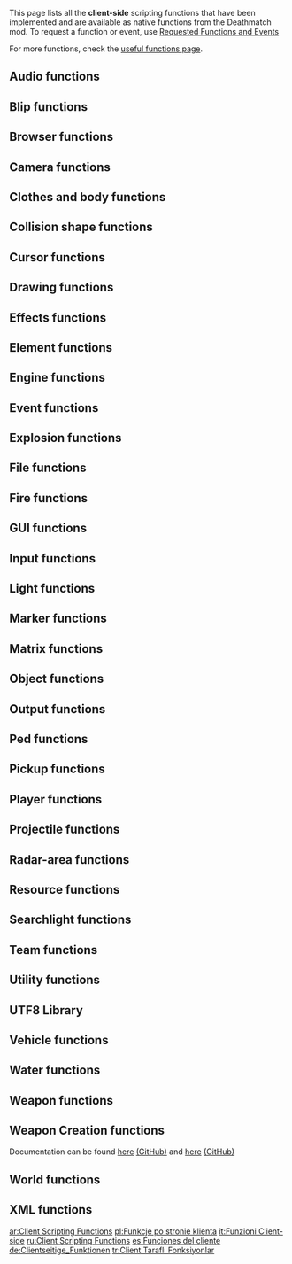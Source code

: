 <pageclass class="client"></pageclass> This page lists all the **client-side** scripting functions that have been implemented and are available as native functions from the Deathmatch mod. To request a function or event, use [Requested Functions and Events](/docs/requested_functions_and_events.md "wikilink")

For more functions, check the [useful functions page](/docs/useful_functions.md "wikilink").

Audio functions
---------------

Blip functions
--------------

Browser functions
-----------------

Camera functions
----------------

Clothes and body functions
--------------------------

Collision shape functions
-------------------------

Cursor functions
----------------

Drawing functions
-----------------

Effects functions
-----------------

Element functions
-----------------

Engine functions
----------------

Event functions
---------------

Explosion functions
-------------------

File functions
--------------

Fire functions
--------------

GUI functions
-------------

Input functions
---------------

Light functions
---------------

Marker functions
----------------

Matrix functions
----------------

Object functions
----------------

Output functions
----------------

Ped functions
-------------

Pickup functions
----------------

Player functions
----------------

Projectile functions
--------------------

Radar-area functions
--------------------

Resource functions
------------------

Searchlight functions
---------------------

Team functions
--------------

Utility functions
-----------------

UTF8 Library
------------

Vehicle functions
-----------------

Water functions
---------------

Weapon functions
----------------

Weapon Creation functions
-------------------------

~~Documentation can be found [here](http://code.google.com/p/mtasa-blue/source/detail?r=4555) [(GitHub)](https://github.com/multitheftauto/mtasa-blue/commit/c0ac461867e24fe5fc471fe373ec6212e8736c01) and [here](http://code.google.com/p/mtasa-blue/source/detail?r=4557) [(GitHub)](https://github.com/multitheftauto/mtasa-blue/commit/9c2464b5e0c7d0f2915a9b46273832cd950af48e)~~

World functions
---------------

XML functions
-------------

[ar:Client Scripting Functions](/docs/ar:client_scripting_functions.md "wikilink") [pl:Funkcje po stronie klienta](/pl:Funkcje_po_stronie_klienta.md "wikilink") [it:Funzioni Client-side](/it:Funzioni_Client-side.md "wikilink") [ru:Client Scripting Functions](/ru:Client_Scripting_Functions.md "wikilink") [es:Funciones del cliente](/es:Funciones_del_cliente.md "wikilink") [de:Clientseitige\_Funktionen](/de:Clientseitige_Funktionen.md "wikilink") [tr:Client Taraflı Fonksiyonlar](/tr:Client_Taraflı_Fonksiyonlar.md "wikilink")
